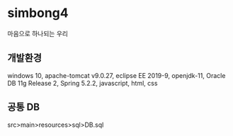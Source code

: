 # simbong4 

마음으로 하나되는 우리

## **개발환경**


windows 10, apache-tomcat v9.0.27, eclipse EE 2019-9, openjdk-11, Oracle DB 11g Release 2, Spring 5.2.2, javascript, html, css


## **공통 DB**


src>main>resources>sql>DB.sql

